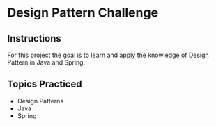 # Design Pattern Challenge 

## Instructions
For this project the goal is to learn and apply the knowledge of Design Pattern in Java and Spring.

## Topics Practiced
- Design Patterns
- Java 
- Spring
